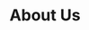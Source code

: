 ---
title: About Us
layout: about

cover_img: index_cover.jpg
committee_description: We have a socially responsible team working together to achieve our vision through well structured mission.

vision: The standard chunk of Lorem Ipsum used since the 1500s is reproduced below for those interested. 
mission: Sections 1.10.32 and 1.10.33 from "de Finibus Bonorum et Malorum" by Cicero are also reproduced in their exact original form, accompanied by English versions from the 1914 translation by H. Rackham. Sections 1.10.32 and 1.10.33 from "de Finibus Bonorum et Malorum" by Cicero are also reproduced in their exact original form, accompanied by English versions from the 1914 translation by H. Rackham.

---